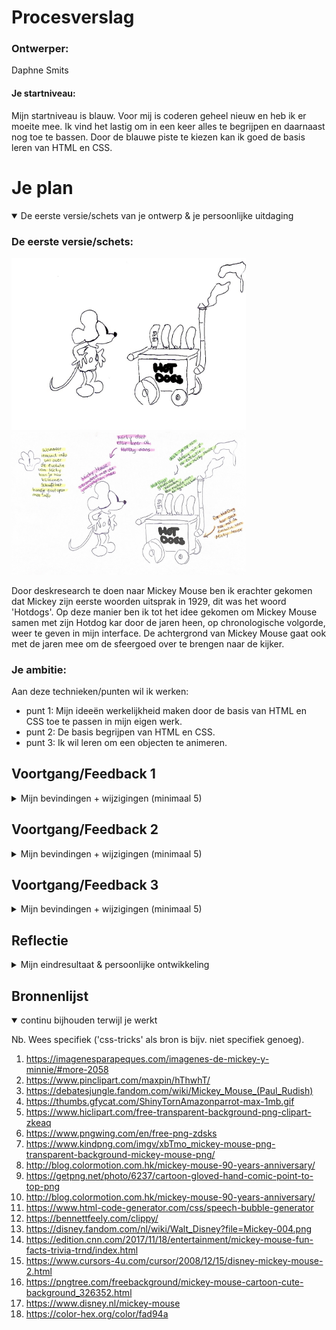 # Procesverslag

### Ontwerper:
Daphne Smits

#### Je startniveau:
Mijn startniveau is blauw. Voor mij is coderen geheel nieuw en heb ik er moeite mee. Ik vind het lastig om in een keer alles te begrijpen en daarnaast nog toe te bassen. Door de blauwe piste te kiezen kan ik goed de basis leren van HTML en CSS. 





# Je plan


<details open>
  <summary>De eerste versie/schets van je ontwerp & je persoonlijke uitdaging</summary>

  ### De eerste versie/schets:
  <img src="readme-images/schets.jpg" width="375px" alt="eerste versie/schets">
  <img src="readme-images/schets1.jpg" width="375px" alt="eerste aantekeningen/schets">

  Door deskresearch te doen naar Mickey Mouse ben ik erachter gekomen dat Mickey zijn eerste woorden uitsprak in 1929, dit was het woord 'Hotdogs'. Op deze manier ben ik tot het idee gekomen om Mickey Mouse samen met zijn Hotdog kar door de jaren heen, op chronologische volgorde, weer te geven in mijn interface. De achtergrond van Mickey Mouse gaat ook met de jaren mee om de sfeergoed over te brengen naar de kijker.


  ### Je ambitie: 
  Aan deze technieken/punten wil ik werken:
  - punt 1: Mijn ideeën werkelijkheid maken door de basis van HTML en CSS toe te passen in mijn eigen werk.
  - punt 2: De basis begrijpen van HTML en CSS.
  - punt 3: Ik wil leren om een objecten te animeren.
 
</details>




## Voortgang/Feedback 1

<details>
  <summary>Mijn bevindingen + wijzigingen (minimaal 5)</summary>
  Mijn 1e feedback moment heb ik gehad met Yarre, hij heeft mij anders laten kijken en tot ideeën gebracht.


  ### Bevinding 1:
  In de eerste instantie wilde ik Mikcey Mouse de Hotdog dans laren doen, maar dit is erg lastig bij een afbeelding. Een advies was om Mickey Mouse in het beeld te laten komen waneer er op een Hotdog geklikt wordt, zodat het niet saai stil blijft staan, maar een speelser effect krijgt. 

  #### oplossing:
  De oplossing die ik heb toegepast op deze bevinding is dat ik Mickey in het beeld laat springen wanneer er op een jaartal/Hotdog wordt geklikt

  ### Bevinding 2:
  Bij mijn eerste schets had ik alleen het idee om Mickey en de Hotdog kraam mee te veranderen met de evolutie. Om het een geheel te houden was een tip om de achtergrond ook per setting te laten veranderen. Dus van zwart wit naar kleur en 3D.

  #### oplossing:
  De oplossing voor dit advies was om voor elk jaartal een bijpassende achtergrond te zoeken. Zo heb ik in 1929 een 'Old Movie' setting gebruikt met behulp van een gif. In het jaar 1935 een kleur setting, maar nog niet gedetailleerd, 1953, ook kleur en wat specifieker en als laatste 2004 een 3D achtergrond. 

<img src="https://78.media.tumblr.com/tumblr_m9qrir9yjM1ruxnlh.gif" width="375px" alt="gif1">
<img src="images/achtergrond2.jpg" width="375px" alt="achtergrond2">
<img src="images/achtergrond3.jpg" width="375px" alt="achtergrond3">
<img src="images/achtergrond4.jpg" width="375px" alt="achtergrond4">


  ### Bevinding 3:
  Het handje op de schets met een 'I' erin zou informatie moeten geven, een idee was om op Mickey te klikken en zo informatie te laten zien in plaats van het hanje. 
 
  #### oplossing:
  Door Mickey een hover te geven en een 'talk bubble' eraan te linken weet de kijker dat Mickey klikbaar is. Wanneer de kijker klikt op Mickey zal er informatie tevoorschijn komen.

   <img src="readme-images/bevinding3.png" width="375px" alt="bevinding3">

   ### Bevinding 4:
   Een tip van Yarre was om aan een landingspagina te denken. Hij zei dat het misschien leuk was om de kar in het beeld te laten rollen tot aan het midden (nog zonder Mickey), zodat vanaf hier de kijker een jaargetijde kiezen. Zo heb je een soort start scene. 
 
  #### oplossing:
  Hoewel ik dit een goed idee vond en ik me er in kon vinden heb ik ervoor gekozen om dit niet toe te passen, omdat ik de bovenstaande bevindingen voorrang vond hebben. Wanneer ik meer tijd zou hebben had ik hier graag nog wat aandacht aan besteed. 

   ### Bevinding 5:
  Omdat Mickey van Hotdogs houdt is het misschien leuk om er een audio aan toe te voegen als Mickey in komt springen en zegt 'Hotdogs'.
 
  #### oplossing:
  Aan deze bevinding was ik begonnen, maar helaas kon ik niet per jaargetijd een stem van ickey mouse vinden. Wel heb ik eraan gedacht om een audio fragment te gebruiken, maar uiteindelijk niet toegepast.

</details>




## Voortgang/Feedback 2

<details>
  <summary>Mijn bevindingen + wijzigingen (minimaal 5)</summary>
  
  ### Bevinding 1:
  Interactieve elementen (links, buttons en inputs) kunnen met het toetsenbord (tab) nog niet geselecteerd worden.

  #### oplossing:
  Beschrijving hoe je het hebt hebt opgelost of als het niet gelukt is hoe je het zou oplossen (tekst en afbeeding(en)).

  ### Bevinding 2:
  De states van interactieve elementen passen nog niet bij het onderwerp.

  #### oplossing:
  De states heb ik bij zowel de Hotdogs als Mickey, de klikbare elementen, toegepast. De state die ik bij beide heb toegepast is 'hover'.  Op deze manier ziet de kijker wanneer hij/zij over een element gaat wat wel of niet klikbaar is. 

  <img src="readme-images/states.png" width="375px" alt="states">

  ### Bevinding 3:
  CSS custom properties worden gebruikt nog niet ingezet.

  #### oplossing:
  De CSS custom properties heb ik overal in CSS toegepast

  <img src="readme-images/customproperties.png" width="375px" alt="customproperties">

  ### Bevinding 4:
  In mijn HTML stond 2x een main, terwijl er maar een main is met hoofd content.

  #### oplossing:
  Alle main content heb ik samen gevoegd in een main.

  ### Bevinding 5:
  HTML en CSS zijn nog niet volledig netjes ingesprongen ofvoldoende witruimte voor gebruikt.

  #### oplossing:
  De oplossing hiervoor was om dit op te schonen.

  <img src="readme-images/witruimte.png" width="375px" alt="witruimte">
  <img src="readme-images/verbeterd2.png" width="375px" alt="verbeterd2">

</details>



## Voortgang/Feedback 3

<details>
  <summary>Mijn bevindingen + wijzigingen (minimaal 5)</summary>
  
  ### Bevinding 1:
  De teksten in de Hotdogs zijn in Illustrator gemaakt, hierdoor kan een persoon die blind is niet luisteren wat er staat. 

  #### oplossing:
  Voor nu had ik er te weinig tijd voor om dit op te lossen, in het vervolg zal ik hier meer op letten en rekening mee houden. 


  ### Bevinding 2:
  De Hotdog kramen konden qua uitsraling meer met de evolutie mee. Dus niet alleen het aanpassen van de kleuren, maar ook de kar zelf, zoals de pijp. 

  #### oplossing:
  Ik heb de kramen in Illustrator moderner gemaakt.

  <img src="readme-images/Kraam1953!.png" width="375px" alt="Kraam1953!">
  <img src="readme-images/Kraam1953.png" width="375px" alt="Kraam1953">
  <img src="readme-images/Kraam2004!.png" width="375px" alt="Kraam2004!">
  <img src="readme-images/Kraam2004.png" width="375px" alt="Kraam2004">

  ### Bevinding 3:
  De spreekwolk van Mickey kwam bij het scherm kleiner maken uit zijn neus. Dit zag er vreemd uit. 

  #### oplossing:
  De spreekwolk heb ik aangepast door de waardes bij 'left' aan te passen en vw eraan toe te voegen.

</details>




## Reflectie

<details>
  <summary>Mijn eindresultaat & persoonlijke ontwikkeling</summary>

  ### Je uitkomst - karakteristiek screenshot(s):
  <img src="readme-images/setting1.png" width="375px" alt="setting1">
  <img src="readme-images/setting2.png" width="375px" alt="setting2">
  <img src="readme-images/setting3.png" width="375px" alt="setting3">
  <img src="readme-images/setting4.png" width="375px" alt="setting4">


  ### Dit ging goed/Heb ik geleerd: 
  Van niets naar iets, hoewel ik tijdens het vak webtypografie kennis heb mogen maken met coderen leek het alsof ik nog niks wist toen ik begon aan het vak interface en interactie. Op het begin zat ik echt tegen dit vak op, maar laat ik eerlijk zijn, uiteindelijk met veel hulp van Sanne 't Hooft en medestudenten ben ik blij met mijn eindresultaat en waar ik nu sta. 

  Ik kan zeggen dat ik de afgelopen twee weken veel heb geleerd, maar dat het ook veel informatie was in een keer. Hierdoor zijn sommige dingen bij gebleven en sommige weer vergaan. Een van mijn ambities was om de basis te leren van HTML en CSS, persoonlijk vind ik dat ik hierin ben geslaagd. Op het begin had ik geen idee waar ik moest beginnen en dit ging stapje voor stapje beter. Hierbij moet ik natuurlijk wel zeggen dat er voor mij nog ontzettend veel te leren valt op het gebied van coderen.


  ### Dit was lastig/Is niet gelukt:
  Wat ik lastig vond was op het begin vrijwel alles. Ik begreep niet hoe of waar ik moest beginnen. Op het begin ben ik ook gaan uitbroberen en heb ik veel gevraagd om wat basis elementen te begrijpen en linken te kunnen leggen. Om op een les na iedere keer aanwezig te zijn bij de lessen begreep ik beetje bij beetje meer van code en hoe ik aan de slag moest. 

  Wat ik nog steeds erg lastig vind is welk code-element bij welke past en welke overbodig zijn. Dit is een questie van doen en blijven proberen, net zoals de grootte van 'em'. Wat niet gelukt is, omdat ik te weinig tijd had, is dat ik geen start scene heb. Daarnaast was het eigenlijk ook de bedoeling om het karretje steeds naar de volgende evolutie setting te rollen, ook dit is niet gelukt. 

  Dat het niet gelukt is komt zoals ik al zei door de tijd, maar ook doordat ik het erg lastig vind. Maar al met al ben ik tevreden met waar ik op dit moment sta met coderen, hoewel er nog veel te leren valt.

</details>




## Bronnenlijst

<details open>
<summary>continu bijhouden terwijl je werkt</summary>

Nb. Wees specifiek ('css-tricks' als bron is bijv. niet specifiek genoeg).

1. https://imagenesparapeques.com/imagenes-de-mickey-y-minnie/#more-2058
2. https://www.pinclipart.com/maxpin/hThwhT/
3. https://debatesjungle.fandom.com/wiki/Mickey_Mouse_(Paul_Rudish)
4. https://thumbs.gfycat.com/ShinyTornAmazonparrot-max-1mb.gif
5. https://www.hiclipart.com/free-transparent-background-png-clipart-zkeaq
6. https://www.pngwing.com/en/free-png-zdsks
7. https://www.kindpng.com/imgv/xbTmo_mickey-mouse-png-transparent-background-mickey-mouse-png/
8. http://blog.colormotion.com.hk/mickey-mouse-90-years-anniversary/
9. https://getpng.net/photo/6237/cartoon-gloved-hand-comic-point-to-top-png
10. http://blog.colormotion.com.hk/mickey-mouse-90-years-anniversary/
11. https://www.html-code-generator.com/css/speech-bubble-generator
12. https://bennettfeely.com/clippy/
13. https://disney.fandom.com/nl/wiki/Walt_Disney?file=Mickey-004.png
14. https://edition.cnn.com/2017/11/18/entertainment/mickey-mouse-fun-facts-trivia-trnd/index.html
15. https://www.cursors-4u.com/cursor/2008/12/15/disney-mickey-mouse-2.html
16. https://pngtree.com/freebackground/mickey-mouse-cartoon-cute-background_326352.html
17. https://www.disney.nl/mickey-mouse
18. https://color-hex.org/color/fad94a


</details>